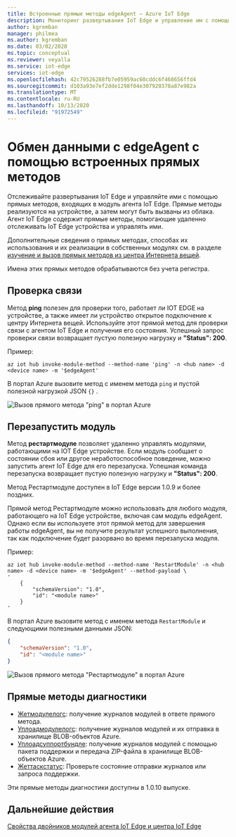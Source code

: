 ```yaml
---
title: Встроенные прямые методы edgeAgent — Azure IoT Edge
description: Мониторинг развертывания IoT Edge и управление им с помощью встроенных прямых методов в модуле среды выполнения агента IoT Edge
author: kgremban
manager: philmea
ms.author: kgremban
ms.date: 03/02/2020
ms.topic: conceptual
ms.reviewer: veyalla
ms.service: iot-edge
services: iot-edge
ms.openlocfilehash: 42c79526288fb7e05959ac60cddc6f468656ffd4
ms.sourcegitcommit: d103a93e7ef2dde1298f04e307920378a87e982a
ms.translationtype: MT
ms.contentlocale: ru-RU
ms.lasthandoff: 10/13/2020
ms.locfileid: "91972549"
---
```

# <a name="communicate-with-edgeagent-using-built-in-direct-methods"></a>Обмен данными с edgeAgent с помощью встроенных прямых методов

Отслеживайте развертывания IoT Edge и управляйте ими с помощью прямых методов, входящих в модуль агента IoT Edge. Прямые методы реализуются на устройстве, а затем могут быть вызваны из облака. Агент IoT Edge содержит прямые методы, помогающие удаленно отслеживать IoT Edge устройства и управлять ими.

Дополнительные сведения о прямых методах, способах их использования и их реализации в собственных модулях см. в разделе [изучение и вызов прямых методов из центра Интернета вещей](../iot-hub/iot-hub-devguide-direct-methods.md).

Имена этих прямых методов обрабатываются без учета регистра.

## <a name="ping"></a>Проверка связи

Метод **ping** полезен для проверки того, работает ли IOT EDGE на устройстве, а также имеет ли устройство открытое подключение к центру Интернета вещей. Используйте этот прямой метод для проверки связи с агентом IoT Edge и получения его состояния. Успешный запрос проверки связи возвращает пустую полезную нагрузку и **"Status": 200**.

Пример:

```azurecli
az iot hub invoke-module-method --method-name 'ping' -n <hub name> -d <device name> -m '$edgeAgent'
```

В портал Azure вызовите метод с именем метода `ping` и пустой полезной нагрузкой JSON `{}` .

![Вызов прямого метода "ping" в портал Azure](./media/how-to-edgeagent-direct-method/ping-direct-method.png)

## <a name="restart-module"></a>Перезапустить модуль

Метод **рестартмодуле** позволяет удаленно управлять модулями, работающими на IOT Edge устройстве. Если модуль сообщает о состоянии сбоя или другое неработоспособное поведение, можно запустить агент IoT Edge для его перезапуска. Успешная команда перезапуска возвращает пустую полезную нагрузку и **"Status": 200**.

Метод Рестартмодуле доступен в IoT Edge версии 1.0.9 и более поздних. 

Прямой метод Рестартмодуле можно использовать для любого модуля, работающего на IoT Edge устройстве, включая сам модуль edgeAgent. Однако если вы используете этот прямой метод для завершения работы edgeAgent, вы не получите результат успешного выполнения, так как подключение будет разорвано во время перезапуска модуля.

Пример:

```azurecli
az iot hub invoke-module-method --method-name 'RestartModule' -n <hub name> -d <device name> -m '$edgeAgent' --method-payload \
'
    {
        "schemaVersion": "1.0",
        "id": "<module name>"
    }
'
```

В портал Azure вызовите метод с именем метода `RestartModule` и следующими полезными данными JSON:

```json
{
    "schemaVersion": "1.0",
    "id": "<module name>"
}
```

![Вызов прямого метода "Рестартмодуле" в портал Azure](./media/how-to-edgeagent-direct-method/restartmodule-direct-method.png)

## <a name="diagnostic-direct-methods"></a>Прямые методы диагностики

* [Жетмодулелогс](how-to-retrieve-iot-edge-logs.md#retrieve-module-logs): получение журналов модулей в ответе прямого метода.
* [Уплоадмодулелогс](how-to-retrieve-iot-edge-logs.md#upload-module-logs): получение журналов модулей и их отправка в хранилище BLOB-объектов Azure.
* [Уплоадсуппортбундле](how-to-retrieve-iot-edge-logs.md#upload-support-bundle-diagnostics): получение журналов модулей с помощью пакета поддержки и передача ZIP-файла в хранилище BLOB-объектов Azure.
* [Жеттаскстатус](how-to-retrieve-iot-edge-logs.md#get-upload-request-status): Проверьте состояние отправки журналов или запроса поддержки.

Эти прямые методы диагностики доступны в 1.0.10 выпуске.

## <a name="next-steps"></a>Дальнейшие действия

[Свойства двойников модулей агента IoT Edge и центра IoT Edge](module-edgeagent-edgehub.md)
